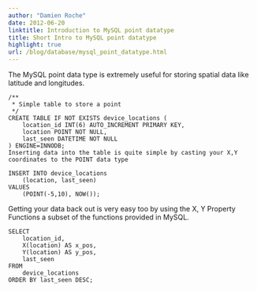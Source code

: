```yaml
---
author: "Damien Roche"
date: 2012-06-20
linktitle: Introduction to MySQL point datatype
title: Short Intro to MySQL point datatype
highlight: true
url: /blog/database/mysql_point_datatype.html
---
```

The MySQL point data type is extremely useful for storing spatial data like latitude and longitudes.
```
/**
 * Simple table to store a point
 */
CREATE TABLE IF NOT EXISTS device_locations (
    location_id INT(6) AUTO_INCREMENT PRIMARY KEY,
    location POINT NOT NULL,
    last_seen DATETIME NOT NULL
) ENGINE=INNODB;
Inserting data into the table is quite simple by casting your X,Y coordinates to the POINT data type
```

```
INSERT INTO device_locations
    (location, last_seen)
VALUES
    (POINT(-5,10), NOW());
```

Getting your data back out is very easy too by using the X, Y Property Functions a subset of the functions provided in MySQL.

```
SELECT
    location_id,
    X(location) AS x_pos,
    Y(location) AS y_pos,
    last_seen
FROM
    device_locations
ORDER BY last_seen DESC;
